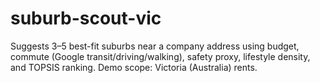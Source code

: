 # suburb-scout-vic
Suggests 3–5 best-fit suburbs near a company address using budget, commute (Google transit/driving/walking), safety proxy, lifestyle density, and TOPSIS ranking. Demo scope: Victoria (Australia) rents.
